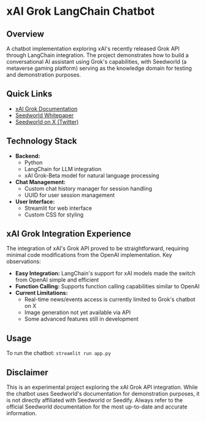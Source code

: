 # xAI Grok LangChain Chatbot

## Overview

A chatbot implementation exploring xAI's recently released Grok API through LangChain integration. The project demonstrates how to build a conversational AI assistant using Grok's capabilities, with Seedworld (a metaverse gaming platform) serving as the knowledge domain for testing and demonstration purposes.

## Quick Links

- [xAI Grok Documentation](https://docs.x.ai/docs)
- [Seedworld Whitepaper](https://seedworld.gitbook.io/seedworld-wp)
- [Seedworld on X (Twitter)](https://x.com/SeedworldMeta)

## Technology Stack

- **Backend:**
  - Python
  - LangChain for LLM integration
  - xAI Grok-Beta model for natural language processing
- **Chat Management:**
  - Custom chat history manager for session handling
  - UUID for user session management
- **User Interface:**
  - Streamlit for web interface
  - Custom CSS for styling

## xAI Grok Integration Experience

The integration of xAI's Grok API proved to be straightforward, requiring minimal code modifications from the OpenAI implementation. Key observations:

- **Easy Integration:** LangChain's support for xAI models made the switch from OpenAI simple and efficient
- **Function Calling:** Supports function calling capabilities similar to OpenAI
- **Current Limitations:**
  - Real-time news/events access is currently limited to Grok's chatbot on X
  - Image generation not yet available via API
  - Some advanced features still in development

## Usage

To run the chatbot:
`streamlit run app.py`

## Disclaimer

This is an experimental project exploring the xAI Grok API integration. While the chatbot uses Seedworld's documentation for demonstration purposes, it is not directly affiliated with Seedworld or Seedify. Always refer to the official Seedworld documentation for the most up-to-date and accurate information.
